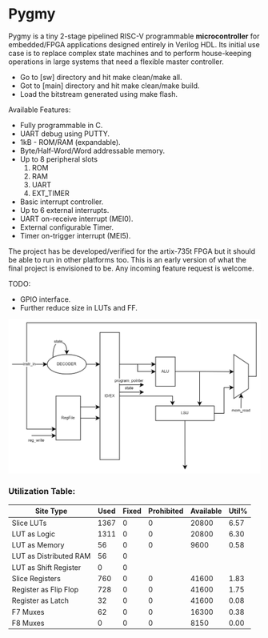 # Pygmy

Pygmy is a tiny 2-stage pipelined RISC-V programmable **microcontroller** for embedded/FPGA applications designed entirely in Verilog HDL. Its initial use case is to replace complex state machines and to perform house-keeping operations in large systems that need a flexible master controller.

* Go to [sw] directory and hit make clean/make all.
* Got to [main] directory and hit make clean/make build.
* Load the bitstream generated using make flash.

Available Features:
* Fully programmable in C.
* UART debug using PUTTY.
* 1kB - ROM/RAM (expandable).
* Byte/Half-Word/Word addressable memory.
* Up to 8 peripheral slots
    1. ROM
    2. RAM
    3. UART
    4. EXT_TIMER 
* Basic interrupt controller.
* Up to 6 external interrupts.
* UART on-receive interrupt (MEI0).
* External configurable Timer.
* Timer on-trigger interrupt (MEI5).

The project has be developed/verified for the artix-735t FPGA but it should be able to run in other platforms too.
This is an early version of what the final project is envisioned to be. Any incoming feature request is welcome.

TODO:
* GPIO interface.
* Further reduce size in LUTs and FF.
  
<img src="./PYGMY.svg">

### Utilization Table:
|          Site Type         | Used | Fixed | Prohibited | Available | Util% |
|----------------------------|------|-------|------------|-----------|-------|
| Slice LUTs                 | 1367 |     0 |          0 |     20800 |  6.57 |
|   LUT as Logic             | 1311 |     0 |          0 |     20800 |  6.30 |
|   LUT as Memory            |   56 |     0 |          0 |      9600 |  0.58 |
|     LUT as Distributed RAM |   56 |     0 |            |           |       |
|     LUT as Shift Register  |    0 |     0 |            |           |       |
| Slice Registers            |  760 |     0 |          0 |     41600 |  1.83 |
|   Register as Flip Flop    |  728 |     0 |          0 |     41600 |  1.75 |
|   Register as Latch        |   32 |     0 |          0 |     41600 |  0.08 |
| F7 Muxes                   |   62 |     0 |          0 |     16300 |  0.38 |
| F8 Muxes                   |    0 |     0 |          0 |      8150 |  0.00 |
